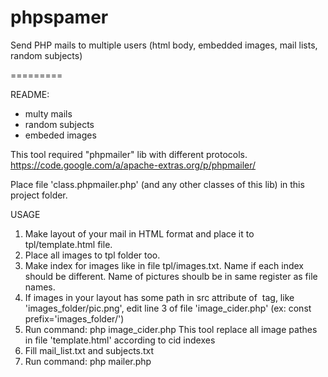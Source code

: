 phpspamer
=========

Send PHP mails to multiple users (html body, embedded images, mail lists, random subjects)

=========

README:

- multy mails
- random subjects
- embeded images


This tool required "phpmailer" lib with different protocols.
https://code.google.com/a/apache-extras.org/p/phpmailer/ 

Place file 'class.phpmailer.php' (and any other classes of this lib) in this project folder.


USAGE
1. Make layout of your mail in HTML format and place it to tpl/template.html file.
2. Place all images to tpl folder too.
3. Make index for images like in file tpl/images.txt. Name if each index should be different. Name of pictures shoulb be in same register as file names.
4. If images in your layout has some path in src attribute of <IMG> tag, like 'images_folder/pic.png', edit line 3 of file 'image_cider.php' (ex: 	const prefix='images_folder/')
5. Run command: php image_cider.php
This tool replace all image pathes in file 'template.html' according to cid indexes
6. Fill mail_list.txt and subjects.txt
7. Run command: php mailer.php
